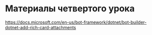 # Материалы четвертого урока
https://docs.microsoft.com/en-us/bot-framework/dotnet/bot-builder-dotnet-add-rich-card-attachments
